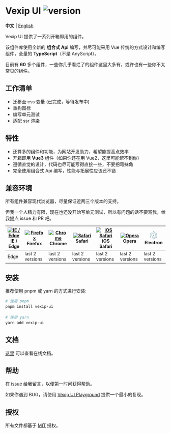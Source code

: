 # Vexip UI ![version](https://img.shields.io/github/package-json/v/qmhc/vexip-ui)

**中文** | [English](./README.md)

Vexip UI 提供了一系列开箱即用的组件。

该组件库使用全新的 **组合式 Api** 编写，并尽可能采用 Vue 传统的方式设计和编写组件，全量的 **TypeScript**（不是 AnyScript）。

目前有 **60** 多个组件，一些你几乎看烂了的组件这里大多有，或许也有一些你不太常见的组件。

## 工作清单

- ~~迁移至 css 变量~~ (已完成，等待发布中)
- 重构图标
- 编写单元测试
- 适配 ssr 渲染

## 特性

- 还算多的组件和功能，为网站开发助力，希望能提高点效率
- 开箱即用 **Vue3** 组件（如果你还在用 Vue2，这里可能帮不到你）
- 遵循直觉的设计，代码也尽可能写得直接一些，不要拐弯抹角
- 完全使用组合式 Api 编写，性能与拓展性应该还不错

## 兼容环境

所有组件兼容现代浏览器，尽量保证近两三个版本的支持。

但我一个人精力有限，现在也还没开始写单元测试，所以有问题的话不要骂我，给我提点 issue 和 PR 吧。

| [<img src="https://raw.githubusercontent.com/alrra/browser-logos/master/src/edge/edge_48x48.png" alt="IE / Edge" width="24px" height="24px" />](http://godban.github.io/browsers-support-badges/)<br/>IE / Edge | [<img src="https://raw.githubusercontent.com/alrra/browser-logos/master/src/firefox/firefox_48x48.png" alt="Firefox" width="24px" height="24px" />](http://godban.github.io/browsers-support-badges/)<br/>Firefox | [<img src="https://raw.githubusercontent.com/alrra/browser-logos/master/src/chrome/chrome_48x48.png" alt="Chrome" width="24px" height="24px" />](http://godban.github.io/browsers-support-badges/)<br/>Chrome | [<img src="https://raw.githubusercontent.com/alrra/browser-logos/master/src/safari/safari_48x48.png" alt="Safari" width="24px" height="24px" />](http://godban.github.io/browsers-support-badges/)<br/>Safari | [<img src="https://raw.githubusercontent.com/alrra/browser-logos/master/src/safari-ios/safari-ios_48x48.png" alt="iOS Safari" width="24px" height="24px" />](http://godban.github.io/browsers-support-badges/)<br/>iOS Safari | [<img src="https://raw.githubusercontent.com/alrra/browser-logos/master/src/opera/opera_48x48.png" alt="Opera" width="24px" height="24px" />](http://godban.github.io/browsers-support-badges/)<br/>Opera | [<img src="https://raw.githubusercontent.com/alrra/browser-logos/master/src/electron/electron_48x48.png" alt="Electron" width="24px" height="24px" />](http://godban.github.io/browsers-support-badges/)<br/>Electron |
| --------------------------------------------------------------------------------------------------------------------------------------------------------------------------------------------------------------- | ----------------------------------------------------------------------------------------------------------------------------------------------------------------------------------------------------------------- | ------------------------------------------------------------------------------------------------------------------------------------------------------------------------------------------------------------- | ------------------------------------------------------------------------------------------------------------------------------------------------------------------------------------------------------------- | ----------------------------------------------------------------------------------------------------------------------------------------------------------------------------------------------------------------------------- | --------------------------------------------------------------------------------------------------------------------------------------------------------------------------------------------------------- | --------------------------------------------------------------------------------------------------------------------------------------------------------------------------------------------------------------------- |
| Edge                                                                                                                                                                                                            | last 2 versions                                                                                                                                                                                                   | last 2 versions                                                                                                                                                                                               | last 2 versions                                                                                                                                                                                               | last 2 versions                                                                                                                                                                                                               | last 2 versions                                                                                                                                                                                           | last 2 versions                                                                                                                                                                                                       |

## 安装

推荐使用 pnpm 或 yarn 的方式进行安装:

```sh
# 使用 pnpm
pnpm install vexip-ui

# 使用 yarn
yarn add vexip-ui
```

## 文档

[这里](//www.vexipui.com) 可以查看在线文档。

## 帮助

在 [issue](//github.com/qmhc/vexip-ui/issues) 给我留言，以便第一时间获得帮助。

如果你遇到 BUG，请使用 [Vexip UI Playground](https://playground.vexipui.com/) 提供一个最小的复现。

## 授权

所有文件都基于 [MIT](./LICENSE) 授权。
